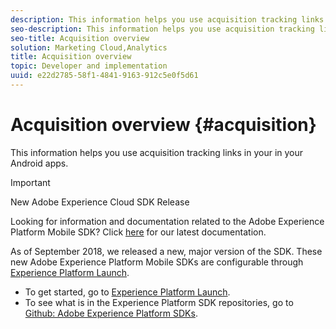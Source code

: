 ```yaml
---
description: This information helps you use acquisition tracking links in your in your iOS apps.
seo-description: This information helps you use acquisition tracking links in your in your iOS apps.
seo-title: Acquisition overview
solution: Marketing Cloud,Analytics
title: Acquisition overview
topic: Developer and implementation
uuid: e22d2785-58f1-4841-9163-912c5e0f5d61
---
```


# Acquisition overview {#acquisition}

This information helps you use acquisition tracking links in your in your Android apps.

>[!IMPORTANT]
>
>New Adobe Experience Cloud SDK Release
>
>Looking for information and documentation related to the Adobe Experience Platform Mobile SDK? Click [here](https://aep-sdks.gitbook.io/docs/) for our latest documentation.
>
>As of September 2018, we released a new, major version of the SDK. These new Adobe Experience Platform Mobile SDKs are configurable through [Experience Platform Launch](https://www.adobe.com/experience-platform/launch.html).
>
>* To get started, go to [Experience Platform Launch](https://launch.adobe.com/).
>* To see what is in the Experience Platform SDK repositories, go to [Github: Adobe Experience Platform SDKs](https://github.com/Adobe-Marketing-Cloud/acp-sdks).

